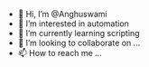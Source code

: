 - 👋 Hi, I’m @Anghuswami
- 👀 I’m interested in automation
- 🌱 I’m currently learning scripting
- 💞️ I’m looking to collaborate on ...
- 📫 How to reach me ...

<!---
Anghuswami/Anghuswami is a ✨ special ✨ repository because its `README.md` (this file) appears on your GitHub profile.
You can click the Preview link to take a look at your changes.
--->
